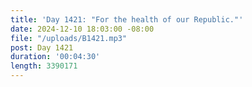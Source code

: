 ```yaml
---
title: 'Day 1421: "For the health of our Republic."'
date: 2024-12-10 18:03:00 -08:00
file: "/uploads/B1421.mp3"
post: Day 1421
duration: '00:04:30'
length: 3390171
---
```


